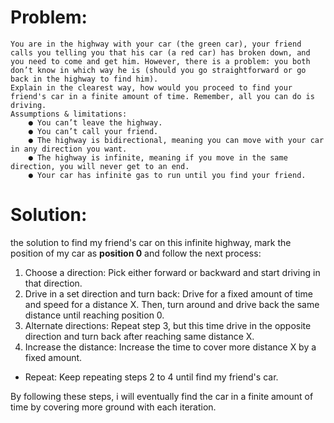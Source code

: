 # Problem: 
    You are in the highway with your car (the green car), your friend calls you telling you that his car (a red car) has broken down, and you need to come and get him. However, there is a problem: you both don’t know in which way he is (should you go straightforward or go back in the highway to find him).
    Explain in the clearest way, how would you proceed to find your friend's car in a finite amount of time. Remember, all you can do is driving.
    Assumptions & limitations:
        ● You can’t leave the highway.
        ● You can’t call your friend.
        ● The highway is bidirectional, meaning you can move with your car in any direction you want.
        ● The highway is infinite, meaning if you move in the same direction, you will never get to an end.
        ● Your car has infinite gas to run until you find your friend.

# Solution:
  
the solution to find my friend's car on this infinite highway, mark the position of my car as **position 0** and follow the next process:<br>

1. Choose a direction: Pick either forward or backward and start driving in that direction.
2. Drive in a set direction and turn back: Drive for a fixed amount of time and speed for a distance X. Then, turn around and drive back the same distance until reaching position 0.
3. Alternate directions: Repeat step 3, but this time drive in the opposite direction and turn back after reaching same distance X.
4. Increase the distance: Increase the time to cover more distance X by a fixed amount.
- Repeat: Keep repeating steps 2 to 4 until find my friend's car.<br>

By following these steps, i will eventually find the car in a finite amount of time by covering more ground with each iteration.
